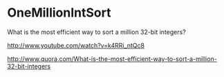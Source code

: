 OneMillionIntSort
=================

What is the most efficient way to sort a million 32-bit integers?

http://www.youtube.com/watch?v=k4RRi_ntQc8

http://www.quora.com/What-is-the-most-efficient-way-to-sort-a-million-32-bit-integers

